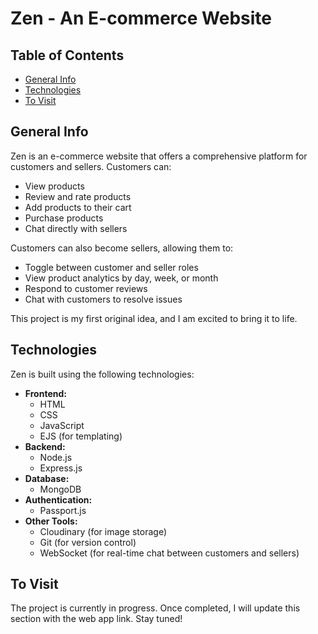 # Zen - An E-commerce Website

## Table of Contents
- [General Info](#general-info)
- [Technologies](#technologies)
- [To Visit](#to-visit)

## General Info
Zen is an e-commerce website that offers a comprehensive platform for customers and sellers. Customers can:
- View products
- Review and rate products
- Add products to their cart
- Purchase products
- Chat directly with sellers

Customers can also become sellers, allowing them to:
- Toggle between customer and seller roles
- View product analytics by day, week, or month
- Respond to customer reviews
- Chat with customers to resolve issues

This project is my first original idea, and I am excited to bring it to life.

## Technologies
Zen is built using the following technologies:
- **Frontend:**
  - HTML
  - CSS
  - JavaScript
  - EJS (for templating)
- **Backend:**
  - Node.js
  - Express.js
- **Database:**
  - MongoDB
- **Authentication:**
  - Passport.js
- **Other Tools:**
  - Cloudinary (for image storage)
  - Git (for version control)
  - WebSocket (for real-time chat between customers and sellers)

## To Visit
The project is currently in progress. Once completed, I will update this section with the web app link. Stay tuned!

